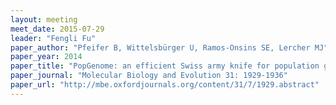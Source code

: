 ```yaml
---
layout: meeting
meet_date: 2015-07-29
leader: "Fengli Fu"
paper_author: "Pfeifer B, Wittelsbürger U, Ramos-Onsins SE, Lercher MJ"
paper_year: 2014
paper_title: "PopGenome: an efficient Swiss army knife for population genomic analyses in R"
paper_journal: "Molecular Biology and Evolution 31: 1929-1936"
paper_url: "http://mbe.oxfordjournals.org/content/31/7/1929.abstract"
---
```

